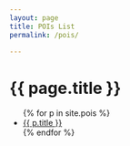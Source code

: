 ```yaml
---
layout: page
title: POIs List
permalink: /pois/

---
```

<h1>{{ page.title }}</h1>

<ul>
  {% for p in site.pois %}
    <li>
      <a href="{{ p.url | relative_url}}">{{ p.title }}</a>
    </li>
  {% endfor %}
</ul>
